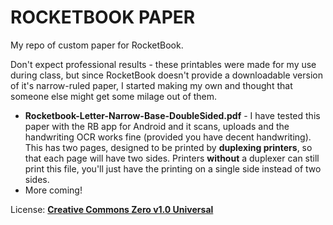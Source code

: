 # ROCKETBOOK PAPER
My repo of custom paper for RocketBook.

Don't expect professional results - these printables were made for my use during class, but since RocketBook doesn't provide a downloadable version of it's narrow-ruled paper, I started making my own and thought that someone else might get some milage out of them.

* **Rocketbook-Letter-Narrow-Base-DoubleSided.pdf** - I have tested this paper with the RB app for Android and it scans, uploads and the handwriting OCR works fine (provided you have decent handwriting).  This has two pages, designed to be printed by **duplexing printers**, so that each page will have two sides.  Printers **without** a duplexer can still print this file, you'll just have the printing on a single side instead of two sides.
* More coming!

License: [**Creative Commons Zero v1.0 Universal**](LICENSE)
